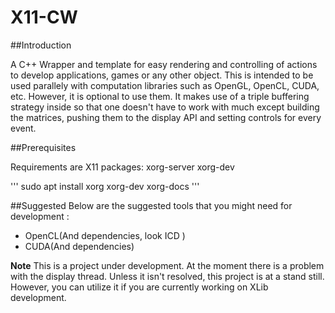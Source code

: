 # X11-CW

##Introduction

A C++ Wrapper and template for easy rendering and controlling of actions to develop applications, games or any other object.
This is intended to be used parallely with computation libraries such as OpenGL, OpenCL, CUDA, etc. However, it is optional
to use them. It makes use of a triple buffering strategy inside so that one doesn't have to work with much except 
building the matrices, pushing them to the display API and setting controls for every event.


##Prerequisites

Requirements are X11 packages: xorg-server xorg-dev

'''
sudo apt install xorg xorg-dev xorg-docs
'''

##Suggested
Below are the suggested tools that you might need for development :

* OpenCL(And dependencies, look ICD )
* CUDA(And dependencies)

**Note**
This is a project under development. At the moment there is a problem with the display thread. Unless it isn't resolved, 
this project is at a stand still. However, you can utilize it if you are currently working on XLib development. 


